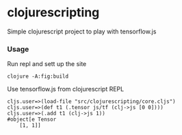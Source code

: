 # clojurescripting

Simple clojurescript project to play with tensorflow.js

### Usage

Run repl and sett up the site
```
clojure -A:fig:build
```

Use tensorflow.js from clojurescript REPL 
```
cljs.user=>(load-file "src/clojurescripting/core.cljs")
cljs.user=>(def t1 (.tensor js/tf (clj->js [0 0])))
cljs.user=>(.add t1 (clj->js 1))
#object[e Tensor
    [1, 1]]
```
